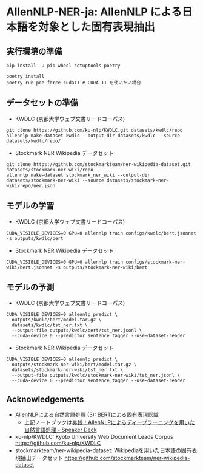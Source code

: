 # AllenNLP-NER-ja: AllenNLP による日本語を対象とした固有表現抽出

## 実行環境の準備

```shell
pip install -U pip wheel setuptools poetry
```

```shell
poetry install
poetry run poe force-cuda11 # CUDA 11 を使いたい場合
```

## データセットの準備

- KWDLC (京都大学ウェブ文書リードコーパス)

```shell
git clone https://github.com/ku-nlp/KWDLC.git datasets/kwdlc/repo
allennlp make-dataset kwdlc --output-dir datasets/kwdlc --source datasets/kwdlc/repo/
```

- Stockmark NER Wikipedia データセット

```shell
git clone https://github.com/stockmarkteam/ner-wikipedia-dataset.git datasets/stockmark-ner-wiki/repo
allennlp make-dataset stockmark_ner_wiki --output-dir datasets/stockmark-ner-wiki --source datasets/stockmark-ner-wiki/repo/ner.json
```

## モデルの学習

- KWDLC (京都大学ウェブ文書リードコーパス)

```shell
CUDA_VISIBLE_DEVICES=0 GPU=0 allennlp train configs/kwdlc/bert.jsonnet -s outputs/kwdlc/bert
```

- Stockmark NER Wikipedia データセット

```shell
CUDA_VISIBLE_DEVICES=0 GPU=0 allennlp train configs/stockmark-ner-wiki/bert.jsonnet -s outputs/stockmark-ner-wiki/bert
```

## モデルの予測

- KWDLC (京都大学ウェブ文書リードコーパス)

```shell
CUDA_VISIBLE_DEVICES=0 allennlp predict \
  outputs/kwdlc/bert/model.tar.gz \
  datasets/kwdlc/tst_ner.txt \
  --output-file outputs/kwdlc/bert/tst_ner.jsonl \
  --cuda-device 0 --predictor sentence_tagger --use-dataset-reader
```

- Stockmark NER Wikipedia データセット

```shell
CUDA_VISIBLE_DEVICES=0 allennlp predict \
  outputs/stockmark-ner-wiki/bert/model.tar.gz \
  datasets/stockmark-ner-wiki/tst_ner.txt \
  --output-file outputs/kwdlc/stockmark-ner-wiki/tst_ner.jsonl \
  --cuda-device 0 --predictor sentence_tagger --use-dataset-reader
```

## Acknowledgements

- [AllenNLPによる自然言語処理 (3): BERTによる固有表現認識](https://colab.research.google.com/drive/13ga1yYYZkosGZy9ZinAB76blb-8k6yby?usp=sharing)
  - 上記ノートブックは[実践！AllenNLPによるディープラーニングを用いた自然言語処理 - Speaker Deck](https://speakerdeck.com/ikuyamada/shi-jian-allennlpniyorudeipuraninguwoyong-itazi-ran-yan-yu-chu-li )
- ku-nlp/KWDLC: Kyoto University Web Document Leads Corpus https://github.com/ku-nlp/KWDLC
- stockmarkteam/ner-wikipedia-dataset: Wikipediaを用いた日本語の固有表現抽出データセット https://github.com/stockmarkteam/ner-wikipedia-dataset 
